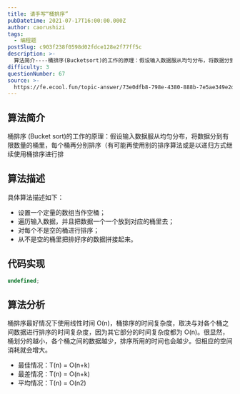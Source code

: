 ```yaml
---
title: 请手写“桶排序”
pubDatetime: 2021-07-17T16:00:00.000Z
author: caorushizi
tags:
  - 编程题
postSlug: c903f238f0598d02fdce128e2f77ff5c
description: >-
  算法简介----桶排序(Bucketsort)的工作的原理：假设输入数据服从均匀分布，将数据分到有限数量的桶里，每个桶再分别排序（有可能再使用别的排序算法或是以递归方式继续使用桶排序进行排算法描述--
difficulty: 3
questionNumber: 67
source: >-
  https://fe.ecool.fun/topic-answer/73e0dfb8-798e-4380-888b-7e5ae349e2d8?orderBy=updateTime&order=desc&tagId=26
---
```


## 算法简介

桶排序 (Bucket sort)的工作的原理：假设输入数据服从均匀分布，将数据分到有限数量的桶里，每个桶再分别排序（有可能再使用别的排序算法或是以递归方式继续使用桶排序进行排

## 算法描述

具体算法描述如下：

- 设置一个定量的数组当作空桶；
- 遍历输入数据，并且把数据一个一个放到对应的桶里去；
- 对每个不是空的桶进行排序；
- 从不是空的桶里把排好序的数据拼接起来。

## 代码实现

```typescript
undefined;
```

## 算法分析

桶排序最好情况下使用线性时间 O(n)，桶排序的时间复杂度，取决与对各个桶之间数据进行排序的时间复杂度，因为其它部分的时间复杂度都为 O(n)。很显然，桶划分的越小，各个桶之间的数据越少，排序所用的时间也会越少。但相应的空间消耗就会增大。

- 最佳情况：T(n) = O(n+k)
- 最差情况：T(n) = O(n+k)
- 平均情况：T(n) = O(n2)
